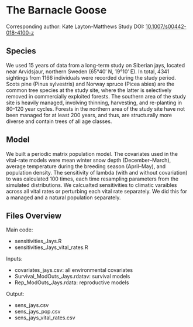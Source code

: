 
# The Barnacle Goose

Corresponding author: Kate Layton-Matthews
Study DOI: [10.1007/s00442-018-4100-z](https://doi.org/10.1007/s00442-018-4100-z)

## Species

We used 15 years of data from a long-term study on Siberian jays, located near Arvidsjaur, northern Sweden (65°40′ N, 19°10′ E). In total, 4341 sightings from 1166 individuals were recorded during the study period. Scots pine (Pinus sylvestris) and Norway spruce (Picea abies) are the common tree species at the study site, where the latter is selectively removed in commercially exploited forests. The southern area of the study site is heavily managed, involving thinning, harvesting, and re-planting in 80–120 year cycles. Forests in the northern area of the study site have not been managed for at least 200 years, and thus, are structurally more diverse and contain trees of all age classes.

## Model

We built a periodic matrix population model. The covariates used in the vital-rate models were mean winter snow depth (December–March), average temperature during the breeding season (April–May), and population density. The sensitivity of lambda (with and without covariation) to was calculated 100 times, each time resampling parameters from the simulated distributions. We calcualted sensitivities to climatic varaibles across all vital rates or perturbing each vital rate separately. We did this for a managed and a natural population separately.

## Files Overview

Main code:
- sensitivities_Jays.R
- sensitivities_Jays_vital_rates.R

Inputs:
- covariates_jays.csv: all environmental covariates
- Survival_ModOuts_Jays.rdatav: survival models
- Rep_ModOuts_Jays.rdata: reproductive models

Output:
- sens_jays.csv
- sens_jays_pop.csv
- sens_jays_vital_rates.csv



